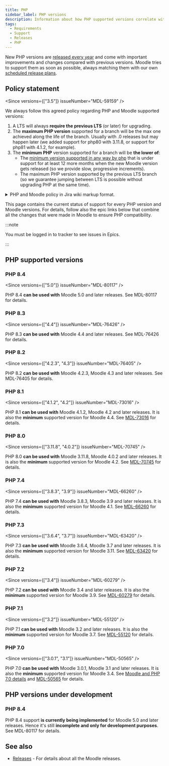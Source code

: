 ```yaml
---
title: PHP
sidebar_label: PHP versions
description: Information about how PHP supported versions correlate with Moodle releases and the policy controlling it.
tags:
  - Requirements
  - Support
  - Releases
  - PHP
---
```


New PHP versions are [released every year](https://www.php.net/supported-versions.php) and come with important improvements and changes compared with previous versions. Moodle tries to support them as soon as possible, always matching them with our own [scheduled release plans](../../releases.md).

## Policy statement

<Since versions={["3.5"]} issueNumber="MDL-59159" />

We always follow this agreed policy regarding PHP and Moodle supported versions:

1. A LTS will always **require the previous LTS** (or later) for upgrading.
2. The **maximum PHP version** supported for a branch will be the max one achieved along the life of the branch. Usually with .0 releases but may happen later (we added support for php80 with 3.11.8, or support for php81 with 4.1.2, for example).
3. The **minimum PHP** version supported for a branch will be **the lower of**:
    - The [minimum version supported in any way by php](https://www.php.net/supported-versions.php) that is under support for at least 12 more months when the new Moodle version gets released (so we provide slow, progressive increments).
    - The maximum PHP version supported by the previous LTS branch (so we guarantee jumping between LTS is possible without upgrading PHP at the same time).

<details>

<summary>PHP and Moodle policy in Jira wiki markup format.</summary>

```txt
{panel:title=Policy: PHP & Moodle supported versions|borderStyle=dashed|borderColor=#cccccc|titleBGColor=#f7d6c1|bgColor=#ffffce}
Since Moodle 3.5 (MDL-59159), these rules apply to decide Minimum PHP and Moodle versions supported:
 # A LTS will always require the previous LTS (or later) for upgrading.
 # The maximum PHP version supported for a branch will be the max one achieved along the life of the branch. Usually with .0 releases but may happen later (we added support for php80 with 3.11.8, or support for php81 with 4.1.2, for example).
 # The minimum PHP version supported for a branch will be *the lower of*:
 -- The [minimum version supported in any way by php|http://php.net/supported-versions.php] that is under support for at least 12 more months when the new Moodle version gets released (so we provide slow, progressive increments).
 -- The maximum PHP version supported by the previous LTS branch (so we guarantee jumping between LTS is possible without upgrading PHP at the same time).{panel}
```

</details>

This page contains the current status of support for every PHP version and Moodle versions. For details, follow also the epic links below that combine all the changes that were made in Moodle to ensure PHP compatibility.

:::note

You must be logged in to tracker to see issues in Epics.

:::

## PHP supported versions

### PHP 8.4

<Since versions={["5.0"]} issueNumber="MDL-80117" />

PHP 8.4 **can be used with** Moodle 5.0 and later releases. See MDL-80117 for details.

### PHP 8.3

<Since versions={["4.4"]} issueNumber="MDL-76426" />

PHP 8.3 **can be used with** Moodle 4.4 and later releases. See MDL-76426 for details.

### PHP 8.2

<Since versions={["4.2.3", "4.3"]} issueNumber="MDL-76405" />

PHP 8.2 **can be used with** Moodle 4.2.3, Moodle 4.3 and later releases. See MDL-76405 for details.

### PHP 8.1

<Since versions={["4.1.2", "4.2"]} issueNumber="MDL-73016" />

PHP 8.1 **can be used with** Moodle 4.1.2, Moodle 4.2 and later releases. It is also the **minimum** supported version for Moodle 4.4. See [MDL-73016](https://tracker.moodle.org/browse/MDL-73016) for details.

### PHP 8.0

<Since versions={["3.11.8", "4.0.2"]} issueNumber="MDL-70745" />

PHP 8.0 **can be used with** Moodle 3.11.8, Moodle 4.0.2 and later releases. It is also the **minimum** supported version for Moodle 4.2. See [MDL-70745](https://tracker.moodle.org/browse/MDL-70745) for details.

### PHP 7.4

<Since versions={["3.8.3", "3.9"]} issueNumber="MDL-66260" />

PHP 7.4 **can be used with** Moodle 3.8.3, Moodle 3.9 and later releases. It is also the **minimum** supported version for Moodle 4.1. See [MDL-66260](https://tracker.moodle.org/browse/MDL-66260) for details.

### PHP 7.3

<Since versions={["3.6.4", "3.7"]} issueNumber="MDL-63420" />

PHP 7.3 **can be used with** Moodle 3.6.4, Moodle 3.7 and later releases. It is also the **minimum** supported version for Moodle 3.11. See [MDL-63420](https://tracker.moodle.org/browse/MDL-63420) for details.

### PHP 7.2

<Since versions={["3.4"]} issueNumber="MDL-60279" />

PHP 7.2 **can be used with** Moodle 3.4 and later releases. It is also the **minimum** supported version for Moodle 3.9. See [MDL-60279](https://tracker.moodle.org/browse/MDL-60279) for details.

### PHP 7.1

<Since versions={["3.2"]} issueNumber="MDL-55120" />

PHP 7.1 **can be used with** Moodle 3.2 and later releases. It is also the **minimum** supported version for Moodle 3.7. See [MDL-55120](https://tracker.moodle.org/browse/MDL-55120) for details.

### PHP 7.0

<Since versions={["3.0.1", "3.1"]} issueNumber="MDL-50565" />

PHP 7.0 **can be used with** Moodle 3.0.1, Moodle 3.1 and later releases. It is also the **minimum** supported version for Moodle 3.4. See [Moodle and PHP 7.0 details](https://docs.moodle.org/dev/Moodle_and_PHP_7.0_details) and [MDL-50565](https://tracker.moodle.org/browse/MDL-50565) for details.

## PHP versions under development

### PHP 8.4

PHP 8.4 support **is currently being implemented** for Moodle 5.0 and later releases. Hence it's still **incomplete and only for development purposes**. See MDL-80117 for details.

## See also

- [Releases](../../releases.md) - For details about all the Moodle releases.
